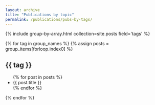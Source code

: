 ```yaml
---
layout: archive
title: "Publications by topic"
permalink: /publications/pubs-by-tags/
---
```


<!-- {% include base_path %} -->

{% include group-by-array.html collection=site.posts field='tags' %}


{% for tag in group_names %}
    {% assign posts = group_items[forloop.index0] %}
    <h2 id="{{ tag }}" class="archive__subtitle">{{ tag }}</h2>
    <ul>
        {% for post in posts %}
        <li>
          {{ post.title }}
        </li>
        {% endfor %}
    </ul>
 {% endfor %}
  

